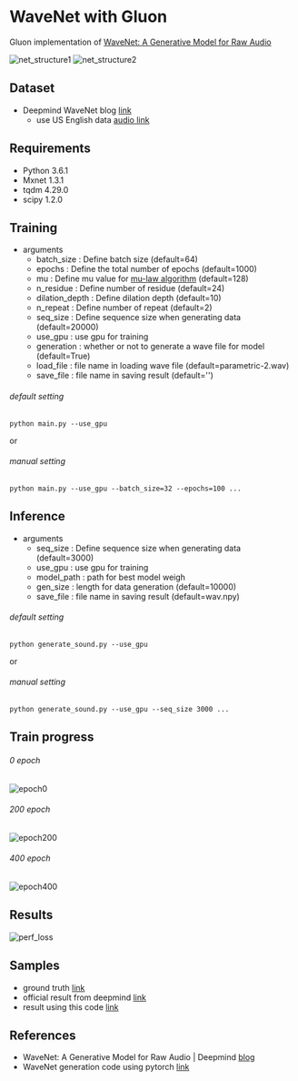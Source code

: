 <!---
  Licensed to the Apache Software Foundation (ASF) under one
  or more contributor license agreements.  See the NOTICE file
  distributed with this work for additional information
  regarding copyright ownership.  The ASF licenses this file
  to you under the Apache License, Version 2.0 (the
  "License"); you may not use this file except in compliance
  with the License.  You may obtain a copy of the License at

    http://www.apache.org/licenses/LICENSE-2.0

  Unless required by applicable law or agreed to in writing,
  software distributed under the License is distributed on an
  "AS IS" BASIS, WITHOUT WARRANTIES OR CONDITIONS OF ANY
  KIND, either express or implied.  See the License for the
  specific language governing permissions and limitations
  under the License.
--->

# WaveNet with Gluon

Gluon implementation of [WaveNet: A Generative Model for Raw Audio](https://arxiv.org/abs/1609.03499)

![net_structure1](https://github.com/dmlc/web-data/blob/master/mxnet/example/gluon/wavenet/net_struc1.png)
![net_structure2](https://github.com/dmlc/web-data/blob/master/mxnet/example/gluon/wavenet/net_struc2.png)

## Dataset
- Deepmind WaveNet blog [link](https://deepmind.com/blog/wavenet-generative-model-raw-audio/)
   - use US English data [audio link](https://storage.googleapis.com/deepmind-media/pixie/us-english/parametric-2.wav)

## Requirements
- Python 3.6.1
- Mxnet 1.3.1
- tqdm 4.29.0
- scipy 1.2.0

## Training

- arguments
  - batch_size : Define batch size (default=64)
  - epochs : Define the total number of epochs (default=1000)
  - mu : Define mu value for [mu-law algorithm](https://en.wikipedia.org/wiki/%CE%9C-law_algorithm) (default=128)
  - n_residue : Define number of residue (default=24)
  - dilation_depth : Define dilation depth (default=10)
  - n_repeat : Define number of repeat (default=2)
  - seq_size : Define sequence size when generating data (default=20000)
  - use_gpu : use gpu for training
  - generation : whether or not to generate a wave file for model (default=True)
  - load_file : file name in loading wave file (default=parametric-2.wav)
  - save_file : file name in saving result (default='')

###### default setting
```
python main.py --use_gpu
``` 
or

###### manual setting
```
python main.py --use_gpu --batch_size=32 --epochs=100 ...
```

## Inference

- arguments
  - seq_size : Define sequence size when generating data (default=3000)
  - use_gpu : use gpu for training
  - model_path : path for best model weigh
  - gen_size : length for data generation (default=10000)
  - save_file : file name in saving result (default=wav.npy)

###### default setting
```
python generate_sound.py --use_gpu
``` 
or

###### manual setting
```
python generate_sound.py --use_gpu --seq_size 3000 ...
```

## Train progress
###### 0 epoch
![epoch0](https://github.com/dmlc/web-data/blob/master/mxnet/example/gluon/wavenet/progress_epoch0.png)

###### 200 epoch
![epoch200](https://github.com/dmlc/web-data/blob/master/mxnet/example/gluon/wavenet/progress_epoch200.png)

###### 400 epoch
![epoch400](https://github.com/dmlc/web-data/blob/master/mxnet/example/gluon/wavenet/progress_epoches400.png)


## Results
![perf_loss](https://github.com/dmlc/web-data/blob/master/mxnet/example/gluon/wavenet/loss.png)


## Samples
- ground truth [link](https://soundcloud.com/seung-hwan-jung-375239472/us-english-ground-truth)
- official result from deepmind [link](https://soundcloud.com/seung-hwan-jung-375239472/official-result-from-deepmind)
- result using this code [link](https://soundcloud.com/seung-hwan-jung-375239472/wavenet-gen-rst)

## References
- WaveNet: A Generative Model for Raw Audio | Deepmind [blog](https://deepmind.com/blog/wavenet-generative-model-raw-audio/)
- WaveNet generation code using pytorch [link](https://gist.github.com/lirnli/4282fcdfb383bb160cacf41d8c783c70#file-pytorch-wavenet-ipynb)

